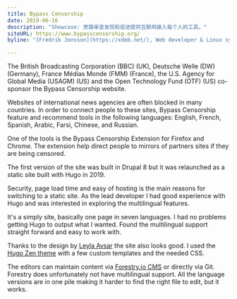 ```yaml
---
title: Bypass Censorship
date: 2019-06-16
description: "Showcase: 旁路审查发现和促进提供互联网接入每个人的工具。"
siteURL: https://www.bypasscensorship.org/
byline: "[Fredrik Jonsson](https://xdeb.net/), Web developer & Linux sysadmin"

---
```


The British Broadcasting Corporation (BBC) (UK), Deutsche Welle (DW) (Germany), France Médias Monde (FMM) (France), the U.S. Agency for Global Media (USAGM) (US) and the Open Technology Fund (OTF) (US) co-sponsor the Bypass Censorship website.

Websites of international news agencies are often blocked in many countries. In order to connect people to these sites, Bypass Censorship feature and recommend tools in the following languages: English, French, Spanish, Arabic, Farsi, Chinese, and Russian.

One of the tools is the Bypass Censorship Extension for Firefox and Chrome. The extension help direct people to mirrors of partners sites if they are being censored.

The first version of the site was built in Drupal 8 but it was relaunched as a static site built with Hugo in 2019.

Security, page load time and easy of hosting is the main reasons for switching to a static site. As the lead developer I had good experience with Hugo and was interested in exploring the multilingual features.

It's a simply site, basically one page in seven languages. I had no problems getting Hugo to output what I wanted. Found the multilingual support straight forward and easy to work with.

Thanks to the design by [Leyla Avsar](https://www.leylaavsar.com/) the site also looks good. I used the [Hugo Zen theme](https://github.com/frjo/hugo-theme-zen) with a few custom templates and the needed CSS.

The editors can maintain content via [Forestry.io CMS](https://forestry.io/) or directly via Git. Forestry does unfortunately not have multilingual support. All the language versions are in one pile making it harder to find the right file to edit, but it works.
